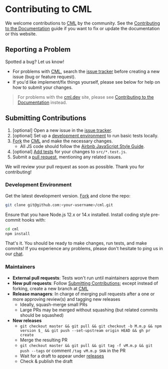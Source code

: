 # Contributing to CML

We welcome contributions to [CML][cml-repo] by the community. See the
[Contributing to the Documentation](/doc/contributing/docs) guide if you want to
fix or update the documentation or this website.

[cml-repo]: https://github.com/iterative/cml

## Reporting a Problem

Spotted a bug? Let us know!

- For problems with [CML][cml-repo], search the
  [issue tracker](https://github.com/iterative/cml/issues) before creating a new
  issue (bug or feature request).
- If you'd like implement/fix things yourself, please see below for help on how
  to submit your changes.

[issue tracker]: https://github.com/iterative/cml/issues

> For problems with the [cml.dev](/) site, please see
> [Contributing to the Documentation](/doc/contributing/docs) instead.

## Submitting Contributions

1. [optional] Open a new issue in the [issue tracker].
2. [optional] Set up a [development environment](#development-environment) to
   run basic tests locally.
3. [Fork] the [CML][cml-repo] and make the necessary changes.
   - All JS code should follow the
     [Airbnb JavaScript Style Guide](https://github.com/airbnb/javascript).
4. [optional] [Add tests](#tests) for your changes to `src/*.test.js`.
5. Submit a [pull request], mentioning any related issues.

[fork]: https://docs.github.com/en/get-started/quickstart/fork-a-repo
[pull request]:
  https://docs.github.com/en/get-started/quickstart/github-flow#create-a-pull-request

We will review your pull request as soon as possible. Thank you for
contributing!

### Development Environment

Get the latest development version. [Fork] and clone the repo:

```bash
git clone git@github.com:<your-username>/cml.git
```

Ensure that you have Node.js 12.x or 14.x installed. Install coding style
pre-commit hooks with:

```bash
cd cml
npm install
```

That's it. You should be ready to make changes, run tests, and make commits! If
you experience any problems, please don't hesitate to ping us in our
[chat](https://cml.dev/chat).

### Maintainers

- **External pull requests**: Tests won't run until maintainers approve them
- **New pull requests**: Follow
  [Submitting Contributions](#submitting-contributions); except instead of
  forking, create a new branch at [CML][cml-repo]
- **Release managers**: In charge of merging pull requests after a one or more
  approving review(s) and tagging new releases
  - Ideally, squash-merge small PRs
  - Large PRs may be merged without squashing (but related commits should be
    squashed)
- **New releases**
  - `git checkout master && git pull && git checkout -b M.m.p && npm version $_ && git push --set-upstream origin HEAD && gh pr create`
  - Merge the resulting PR
  - `git checkout master && git pull && git tag -f vM.m.p && git push --tags` or
    comment `/tag vM.m.p SHA` in the PR
  - Wait for a draft to appear under
    [releases](https://github.com/iterative/cml/releases)
  - Check & publish the draft
